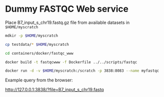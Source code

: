 # Dummy FASTQC Web service

Place B7_input_s_chr19.fastq.gz file from available datasets in ```$HOME/myscratch```

```bash
mdkir -p $HOME/myscratch

cp testdata/* $HOME/myscratch

cd containers/docker/fastqc_www

docker build -t fastqcwww -f Dockerfile ../../scripts/fastqc

docker run -d -v $HOME/myscratch:/scratch -p 3838:8083 --name myfastqc fastqcwww
```

Example query from the browser:

http://127.0.0.1:3838/?file=B7_input_s_chr19.fastq
